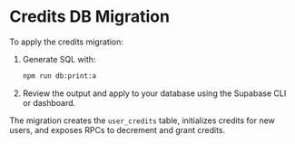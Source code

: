# Credits DB Migration

To apply the credits migration:

1. Generate SQL with:

   ```bash
   npm run db:print:a
   ```

2. Review the output and apply to your database using the Supabase CLI or dashboard.

The migration creates the `user_credits` table, initializes credits for new users, and exposes RPCs to decrement and grant credits.
